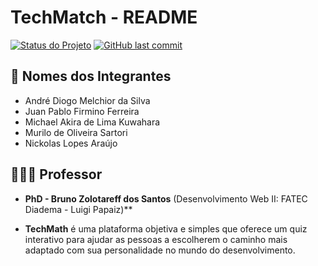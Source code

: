 # TechMatch - README

[![Status do Projeto](https://img.shields.io/badge/Status-Em%20Desenvolvimento-yellow)]()
[![GitHub last commit](https://img.shields.io/github/last-commit/FatecLP/diagnostico)]()

## 👥 Nomes dos Integrantes
- André Diogo Melchior da Silva
- Juan Pablo Firmino Ferreira
- Michael Akira de Lima Kuwahara
- Murilo de Oliveira Sartori
- Nickolas Lopes Araújo

## 👨🏻‍🏫 Professor
- **PhD - Bruno Zolotareff dos Santos** (Desenvolvimento Web II: FATEC Diadema - Luigi Papaiz)**

- **TechMath** é uma plataforma objetiva e simples que oferece um quiz interativo para ajudar as pessoas a escolherem o caminho mais adaptado com sua personalidade no mundo do desenvolvimento.
